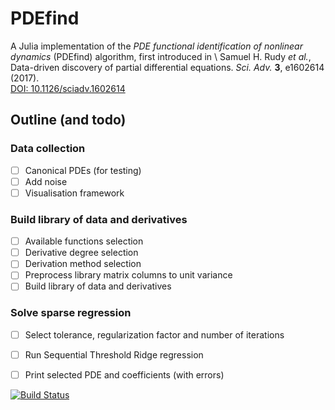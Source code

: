 # PDEfind

A Julia implementation of the *PDE functional identification of nonlinear dynamics* (PDEfind) algorithm, first introduced in \\
Samuel H. Rudy *et al.*,  
Data-driven discovery of partial differential equations.
*Sci. Adv.* **3**, e1602614 (2017).  
[DOI: 10.1126/sciadv.1602614](https://doi.org/10.1126/sciadv.1602614)
 
## Outline (and todo)

### Data collection
- [ ] Canonical PDEs (for testing)
- [ ] Add noise
- [ ] Visualisation framework

### Build library of data and derivatives
- [ ] Available functions selection
- [ ] Derivative degree selection
- [ ] Derivation method selection
- [ ] Preprocess library matrix columns to unit variance
- [ ] Build library of data and derivatives

### Solve sparse regression
- [ ] Select tolerance, regularization factor and number of iterations
- [ ] Run Sequential Threshold Ridge regression
- [ ] Print selected PDE and coefficients (with errors)


[![Build Status](https://github.com/dknatan/PDEfind.jl/actions/workflows/CI.yml/badge.svg?branch=main)](https://github.com/dknatan/PDEfind.jl/actions/workflows/CI.yml?query=branch%3Amain)
